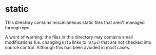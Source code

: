 # static

This directory contains miscellaneous static files that aren't managed through `npm`.  

A word of warning: the files in this directory may contains small modifications (i.e. changing `http` links to `https`) that are not checked into source control.  Although this has been avoided in most cases.